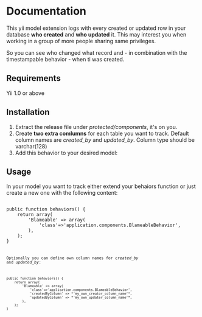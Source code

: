 Documentation
=============
This yii model extension logs with every created or updated row in your database **who created** and **who updated** it. This may interest you when working in a group of more people sharing same privileges.

So you can see who changed what record and - in combination with the timestampable behavior - when ti was created.

Requirements
------------

Yii 1.0 or above

Installation 
------------

1. Extract the release file under *protected/components*, it's on you.
2. Create **two extra comlumns** for each table you want to track. 
Default column names are *created_by* and *updated_by*. Column type should be varchar(128)
3. Add this behavior to your desired model:

Usage 
-----

In your model you want to track either extend your behaiors function or just create a new one with the following content:

<code>
public function behaviors() {
    return array(
        'Blameable' => array(
            'class'=>'application.components.BlameableBehavior',
        ),
    );
}
<code>

Optionally you can define own column names for *created_by* and *updated_by*:

<code>
public function behaviors() {
    return array(
        'Blameable' => array(
            'class'=>'application.components.BlameableBehavior',
            'createdByColumn' => *'my_own_creator_column_name'*,
            'updatedByColumn' => *'my_own_updater_column_name'*,
        ),
    );
}
</code>
